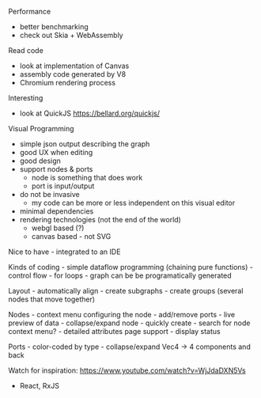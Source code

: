 Performance

- better benchmarking
- check out Skia + WebAssembly

Read code

- look at implementation of Canvas
- assembly code generated by V8
- Chromium rendering process

Interesting
- look at QuickJS https://bellard.org/quickjs/

Visual Programming

- simple json output describing the graph
- good UX when editing
- good design
- support nodes & ports
    - node is something that does work
    - port is input/output
- do not be invasive
    - my code can be more or less independent on this visual editor
- minimal dependencies
- rendering technologies (not the end of the world)
    - webgl based (?)
    - canvas based - not SVG

Nice to have
    - integrated to an IDE

Kinds of coding
    - simple dataflow programming (chaining pure functions)
    - control flow - for loops
    - graph can be be programatically generated

Layout
    - automatically align
    - create subgraphs
    - create groups (several nodes that move together)

Nodes
    - context menu configuring the node
        - add/remove ports
    - live preview of data
    - collapse/expand node
    - quickly create - search for node context menu?
    - detailed attributes page support
    - display status

Ports
    - color-coded by type
    - collapse/expand Vec4 -> 4 components and back


Watch for inspiration:
https://www.youtube.com/watch?v=WjJdaDXN5Vs
- React, RxJS